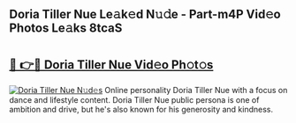 ## Doria Tiller Nue Le𝚊k𝚎d N𝚞𝚍e - Part-m4P Vid𝚎o Photos Le𝚊ks 8tcaS

# <h2><a href="http://fb28uji.evod.top/?m=Doria+Tiller+Nue">🔗 👉🔴 Doria Tiller Nue Vid𝚎o Ph𝚘t𝚘s</a></h2>

[![Doria Tiller Nue N𝚞d𝚎s](https://i.imgur.com/8V9OHl7.gif)](http://fb28uji.evod.top/?m=Doria+Tiller+Nue)
Online personality Doria Tiller Nue with a focus on dance and lifestyle content. Doria Tiller Nue public persona is one of ambition and drive, but he's also known for his generosity and kindness. 
